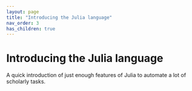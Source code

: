 ```yaml
---
layout: page
title: "Introducing the Julia language"
nav_order: 3
has_children: true
---
```



# Introducing the Julia language

A quick introduction of just enough features of Julia to automate a lot of scholarly tasks.